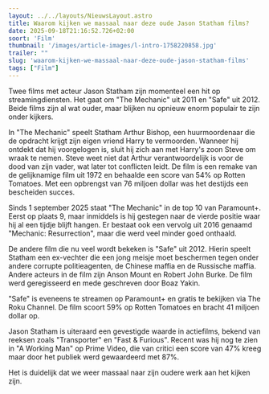 ```yaml
---
layout: ../../layouts/NieuwsLayout.astro
title: Waarom kijken we massaal naar deze oude Jason Statham films?
date: 2025-09-18T21:16:52.726+02:00
soort: 'Film'
thumbnail: '/images/article-images/l-intro-1758220858.jpg'
trailer: ""
slug: 'waarom-kijken-we-massaal-naar-deze-oude-jason-statham-films'
tags: ["Film"]
---
```


Twee films met acteur Jason Statham zijn momenteel een hit op streamingdiensten.
Het gaat om "The Mechanic" uit 2011 en "Safe" uit 2012. Beide films zijn al wat
ouder, maar blijken nu opnieuw enorm populair te zijn onder kijkers.

In "The Mechanic" speelt Statham Arthur Bishop, een huurmoordenaar die de
opdracht krijgt zijn eigen vriend Harry te vermoorden. Wanneer hij ontdekt dat
hij voorgelogen is, sluit hij zich aan met Harry's zoon Steve om wraak te nemen.
Steve weet niet dat Arthur verantwoordelijk is voor de dood van zijn vader, wat
later tot conflicten leidt. De film is een remake van de gelijknamige film uit
1972 en behaalde een score van 54% op Rotten Tomatoes. Met een opbrengst van 76
miljoen dollar was het destijds een bescheiden succes.

Sinds 1 september 2025 staat "The Mechanic" in de top 10 van Paramount+. Eerst
op plaats 9, maar inmiddels is hij gestegen naar de vierde positie waar hij al
een tijdje blijft hangen. Er bestaat ook een vervolg uit 2016 genaamd "Mechanic:
Resurrection", maar die werd veel minder goed onthaald.

De andere film die nu veel wordt bekeken is "Safe" uit 2012. Hierin speelt
Statham een ex-vechter die een jong meisje moet beschermen tegen onder andere
corrupte politieagenten, de Chinese maffia en de Russische maffia. Andere
acteurs in de film zijn Anson Mount en Robert John Burke. De film werd
geregisseerd en mede geschreven door Boaz Yakin.

"Safe" is eveneens te streamen op Paramount+ en gratis te bekijken via The Roku
Channel. De film scoort 59% op Rotten Tomatoes en bracht 41 miljoen dollar op.

Jason Statham is uiteraard een gevestigde waarde in actiefilms, bekend van
reeksen zoals "Transporter" en "Fast & Furious". Recent was hij nog te zien in
"A Working Man" op Prime Video, die van critici een score van 47% kreeg maar
door het publiek werd gewaardeerd met 87%.

Het is duidelijk dat we weer massaal naar zijn oudere werk aan het kijken zijn.